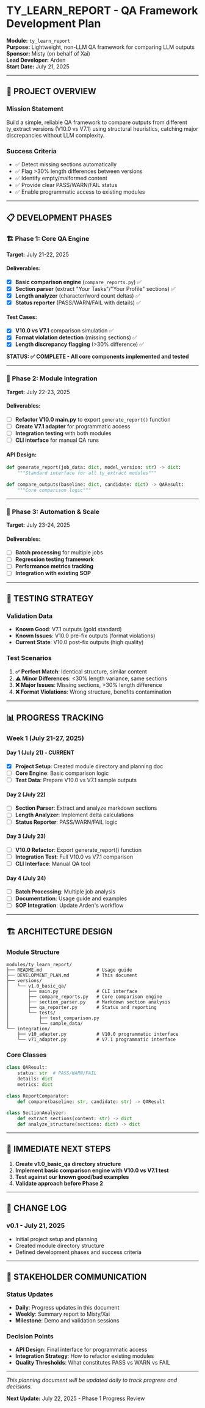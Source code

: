 # TY_LEARN_REPORT - QA Framework Development Plan

**Module:** `ty_learn_report`  
**Purpose:** Lightweight, non-LLM QA framework for comparing LLM outputs  
**Sponsor:** Misty (on behalf of Xai)  
**Lead Developer:** Arden  
**Start Date:** July 21, 2025

---

## 🎯 **PROJECT OVERVIEW**

### **Mission Statement**
Build a simple, reliable QA framework to compare outputs from different ty_extract versions (V10.0 vs V7.1) using structural heuristics, catching major discrepancies without LLM complexity.

### **Success Criteria**
- ✅ Detect missing sections automatically
- ✅ Flag >30% length differences between versions
- ✅ Identify empty/malformed content
- ✅ Provide clear PASS/WARN/FAIL status
- ✅ Enable programmatic access to existing modules

---

## 📋 **DEVELOPMENT PHASES**

### **🏗️ Phase 1: Core QA Engine** 
**Target:** July 21-22, 2025

#### **Deliverables:**
- [x] **Basic comparison engine** (`compare_reports.py`) ✅
- [x] **Section parser** (extract "Your Tasks"/"Your Profile" sections) ✅
- [x] **Length analyzer** (character/word count deltas) ✅
- [x] **Status reporter** (PASS/WARN/FAIL with details) ✅

#### **Test Cases:**
- [x] **V10.0 vs V7.1** comparison simulation ✅
- [x] **Format violation detection** (missing sections) ✅
- [x] **Length discrepancy flagging** (>30% difference) ✅

**STATUS: ✅ COMPLETE - All core components implemented and tested**

---

### **🔧 Phase 2: Module Integration**
**Target:** July 22-23, 2025

#### **Deliverables:**
- [ ] **Refactor V10.0 main.py** to export `generate_report()` function
- [ ] **Create V7.1 adapter** for programmatic access
- [ ] **Integration testing** with both modules
- [ ] **CLI interface** for manual QA runs

#### **API Design:**
```python
def generate_report(job_data: dict, model_version: str) -> dict:
    """Standard interface for all ty_extract modules"""
    
def compare_outputs(baseline: dict, candidate: dict) -> QAResult:
    """Core comparison logic"""
```

---

### **🚀 Phase 3: Automation & Scale**
**Target:** July 23-24, 2025

#### **Deliverables:**
- [ ] **Batch processing** for multiple jobs
- [ ] **Regression testing framework**
- [ ] **Performance metrics tracking**
- [ ] **Integration with existing SOP**

---

## 🧪 **TESTING STRATEGY**

### **Validation Data**
- **Known Good**: V7.1 outputs (gold standard)
- **Known Issues**: V10.0 pre-fix outputs (format violations)
- **Current State**: V10.0 post-fix outputs (high quality)

### **Test Scenarios**
1. **✅ Perfect Match**: Identical structure, similar content
2. **⚠️ Minor Differences**: <30% length variance, same sections
3. **❌ Major Issues**: Missing sections, >30% length difference
4. **❌ Format Violations**: Wrong structure, benefits contamination

---

## 📊 **PROGRESS TRACKING**

### **Week 1 (July 21-27, 2025)**

#### **Day 1 (July 21) - CURRENT**
- [x] **Project Setup**: Created module directory and planning doc
- [ ] **Core Engine**: Basic comparison logic
- [ ] **Test Data**: Prepare V10.0 vs V7.1 sample outputs

#### **Day 2 (July 22)**
- [ ] **Section Parser**: Extract and analyze markdown sections
- [ ] **Length Analyzer**: Implement delta calculations
- [ ] **Status Reporter**: PASS/WARN/FAIL logic

#### **Day 3 (July 23)**
- [ ] **V10.0 Refactor**: Export generate_report() function
- [ ] **Integration Test**: Full V10.0 vs V7.1 comparison
- [ ] **CLI Interface**: Manual QA tool

#### **Day 4 (July 24)**
- [ ] **Batch Processing**: Multiple job analysis
- [ ] **Documentation**: Usage guide and examples
- [ ] **SOP Integration**: Update Arden's workflow

---

## 🏗️ **ARCHITECTURE DESIGN**

### **Module Structure**
```
modules/ty_learn_report/
├── README.md                    # Usage guide
├── DEVELOPMENT_PLAN.md          # This document
├── versions/
│   └── v1.0_basic_qa/
│       ├── main.py              # CLI interface
│       ├── compare_reports.py   # Core comparison engine
│       ├── section_parser.py    # Markdown section analysis
│       ├── qa_reporter.py       # Status and reporting
│       └── tests/
│           ├── test_comparison.py
│           └── sample_data/
└── integration/
    ├── v10_adapter.py           # V10.0 programmatic interface
    └── v71_adapter.py           # V7.1 programmatic interface
```

### **Core Classes**
```python
class QAResult:
    status: str  # PASS/WARN/FAIL
    details: dict
    metrics: dict
    
class ReportComparator:
    def compare(baseline: str, candidate: str) -> QAResult
    
class SectionAnalyzer:
    def extract_sections(content: str) -> dict
    def analyze_structure(sections: dict) -> dict
```

---

## 🎯 **IMMEDIATE NEXT STEPS**

1. **Create v1.0_basic_qa directory structure**
2. **Implement basic comparison engine with V10.0 vs V7.1 test**
3. **Test against our known good/bad examples**
4. **Validate approach before Phase 2**

---

## 📝 **CHANGE LOG**

### **v0.1 - July 21, 2025**
- Initial project setup and planning
- Created module directory structure
- Defined development phases and success criteria

---

## 🤝 **STAKEHOLDER COMMUNICATION**

### **Status Updates**
- **Daily**: Progress updates in this document
- **Weekly**: Summary report to Misty/Xai
- **Milestone**: Demo and validation sessions

### **Decision Points**
- **API Design**: Final interface for programmatic access
- **Integration Strategy**: How to refactor existing modules
- **Quality Thresholds**: What constitutes PASS vs WARN vs FAIL

---

*This planning document will be updated daily to track progress and decisions.*

**Next Update:** July 22, 2025 - Phase 1 Progress Review
